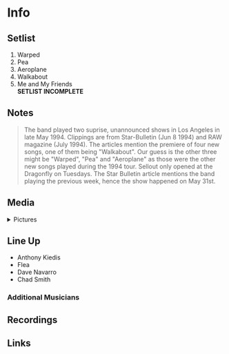 # Info

## Setlist

1. Warped
2. Pea
3. Aeroplane
4. Walkabout
5. Me and My Friends
<br>**SETLIST INCOMPLETE**

## Notes

> The band played two suprise, unannounced shows in Los Angeles in late May 1994. Clippings are from Star-Bulletin (Jun 8 1994) and RAW magazine (July 1994).
The articles mention the premiere of four new songs, one of them being "Walkabout". Our guess is the other three might be "Warped", "Pea" and "Aeroplane" as those were the other new songs played during the 1994 tour.
Sellout only opened at the Dragonfly on Tuesdays. The Star Bulletin article mentions the band playing the previous week, hence the show happened on May 31st.

## Media 

<details>
  <summary>Pictures</summary>
  <!--<img alt="Setlist" title="Setlist" src="_.jpg" height="200" />-->
</details>

## Line Up

* Anthony Kiedis
* Flea
* Dave Navarro
* Chad Smith

### Additional Musicians

## Recordings

## Links


